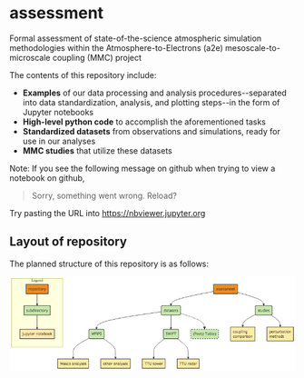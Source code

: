 # assessment
Formal assessment of state-of-the-science atmospheric simulation methodologies within the Atmosphere-to-Electrons (a2e) mesoscale-to-microscale coupling (MMC) project

The contents of this repository include:

- **Examples** of our data processing and analysis procedures--separated into data standardization, analysis, and plotting steps--in the form of Jupyter notebooks
- **High-level python code** to accomplish the aforementioned tasks
- **Standardized datasets** from observations and simulations, ready for use in our analyses
- **MMC studies** that utilize these datasets

Note: If you see the following message on github when trying to view a notebook
on github,
> Sorry, something went wrong. Reload?

Try pasting the URL into https://nbviewer.jupyter.org

## Layout of repository

The planned structure of this repository is as follows:

![alt text](assessment.png "github a2e-mmc/assessment organizational structure")


